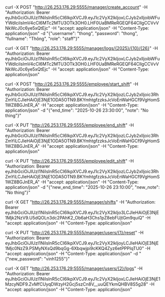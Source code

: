 curl -X POST "http://26.253.176.29:5555/manager/create_account" -H "Authorization: Bearer eyJhbGciOiJIUzI1NiIsInR5cCI6IkpXVCJ9.eyJ1c2VyX2lkIjoxLCJyb2xlIjoibWFuYWdlciIsImV4cCI6MTc2MTU3OTk3OH0.LHF0UaBMReRGEQF64CIlgCCVvVNkWcJ0c6ye5xQtEjc" -H "accept: application/json" -H "Content-Type: application/json" -d "{\"username\": \"thong\", \"password\": \"thong\", \"fullname\": \"Thông\", \"role\": \"staff\"}"

curl -X GET "http://26.253.176.29:5555/manager/logs/{2025}/{10}/{26}" -H "Authorization: Bearer eyJhbGciOiJIUzI1NiIsInR5cCI6IkpXVCJ9.eyJ1c2VyX2lkIjoxLCJyb2xlIjoibWFuYWdlciIsImV4cCI6MTc2MTU3OTk3OH0.LHF0UaBMReRGEQF64CIlgCCVvVNkWcJ0c6ye5xQtEjc" -H "accept: application/json" -H "Content-Type: application/json"

curl -X POST "http://26.253.176.29:5555/employee/start_shift" -H "Authorization: Bearer eyJhbGciOiJIUzI1NiIsInR5cCI6IkpXVCJ9.eyJ1c2VyX2lkIjozLCJyb2xlIjoic3RhZmYiLCJleHAiOjE3NjE1ODA5OTN9.BKYmhtgfzzksJcVoEnWaHGCf9VgHomS1WZ8BGJnER_A" -H "accept: application/json" -H "Content-Type: application/json" -d "{\"end_time\": \"2025-10-26 23:30:00\", \"note\": \"No thing\"}"

curl -X PUT "http://26.253.176.29:5555/employee/end_shift" -H "Authorization: Bearer eyJhbGciOiJIUzI1NiIsInR5cCI6IkpXVCJ9.eyJ1c2VyX2lkIjozLCJyb2xlIjoic3RhZmYiLCJleHAiOjE3NjE1ODA5OTN9.BKYmhtgfzzksJcVoEnWaHGCf9VgHomS1WZ8BGJnER_A" -H "accept: application/json" -H "Content-Type: application/json"

curl -X PUT "http://26.253.176.29:5555/employee/edit_shift" -H "Authorization: Bearer eyJhbGciOiJIUzI1NiIsInR5cCI6IkpXVCJ9.eyJ1c2VyX2lkIjozLCJyb2xlIjoic3RhZmYiLCJleHAiOjE3NjE1ODA5OTN9.BKYmhtgfzzksJcVoEnWaHGCf9VgHomS1WZ8BGJnER_A" -H "accept: application/json" -H "Content-Type: application/json" -d "{\"new_end_time\": \"2025-10-26 23:10:00\", \"new_note\": \"No thing\"}"

curl -X GET "http://26.253.176.29:5555/manager/shifts" -H "Authorization: Bearer eyJhbGciOiJIUzI1NiIsInR5cCI6IkpXVCJ9.eyJ1c2VyX2lkIjo3LCJleHAiOjE3NjE1Mjk2NzV9.U5dQOLn3dc2PAhK2_Ob6aH3Chs1pZ8ebFUjtGm9quiQ" -H "accept: application/json" -H "Content-Type: application/json"

curl -X PUT "http://26.253.176.29:5555/manager/users/{1}/reset" -H "Authorization: Bearer eyJhbGciOiJIUzI1NiIsInR5cCI6IkpXVCJ9.eyJ1c2VyX2lkIjoyLCJleHAiOjE3NjE1Mjc0NzZ9.PSMyNXsQd9bqGg-6Xbqwjpi9cKKQ4Zyz6etPPPIqTU0" -H "accept: application/json" -H "Content-Type: application/json" -d "{\"new_password\": \"vinh1255\"}"

curl -X GET "http://26.253.176.29:5555/manager/users/{2}/logs" -H "Authorization: Bearer eyJhbGciOiJIUzI1NiIsInR5cCI6IkpXVCJ9.eyJ1c2VyX2lkIjoxLCJleHAiOjE3NjE1MzcyNDF9.ZvMfCUyqDWzyH2Gcj5szCn8V__uuQEYkmQHBV8S5g28" -H "accept: application/json" -H "Content-Type: application/json"